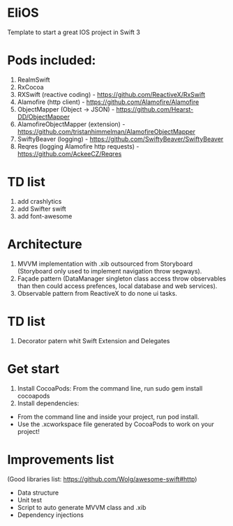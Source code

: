 # EliOS
Template to start a great IOS project in Swift 3

# Pods included:
  1. RealmSwift
  2. RxCocoa
  3. RXSwift (reactive coding) - https://github.com/ReactiveX/RxSwift
  4. Alamofire (http client) - https://github.com/Alamofire/Alamofire
  5. ObjectMapper (Object -> JSON) - https://github.com/Hearst-DD/ObjectMapper
  6. AlamofireObjectMapper (extension) - https://github.com/tristanhimmelman/AlamofireObjectMapper
  7. SwiftyBeaver (logging) - https://github.com/SwiftyBeaver/SwiftyBeaver
  8. Reqres (logging Alamofire http requests) - https://github.com/AckeeCZ/Reqres
  
  # TD list
  1. add crashlytics
  2. add Swifter swift
  3. add font-awesome 
  
# Architecture
1. MVVM implementation with .xib outsourced from Storyboard (Storyboard only used to implement navigation throw segways).
2. Façade pattern (DataManager singleton class access throw observables than then could access prefences, local database and web services).
3. Observable pattern from ReactiveX to do none ui tasks.

  # TD list
  1. Decorator patern whit Swift Extension and Delegates


# Get start
1. Install CocoaPods: From the command line, run sudo gem install cocoapods
2. Install dependencies: 
  - From the command line and inside your project, run pod install.
  - Use the .xcworkspace file generated by CocoaPods to work on your project!

# Improvements list 
(Good libraries list: https://github.com/Wolg/awesome-swift#http)
- Data structure
- Unit test
- Script to auto generate MVVM class and .xib
- Dependency injections
